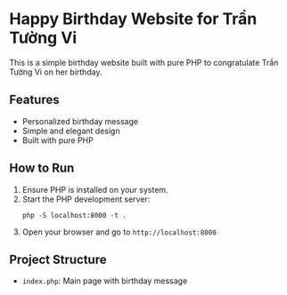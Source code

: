 # Happy Birthday Website for Trần Tường Vi

This is a simple birthday website built with pure PHP to congratulate Trần Tường Vi on her birthday.

## Features

- Personalized birthday message
- Simple and elegant design
- Built with pure PHP

## How to Run

1. Ensure PHP is installed on your system.
2. Start the PHP development server:
   ```
   php -S localhost:8000 -t .
   ```
3. Open your browser and go to `http://localhost:8000`

## Project Structure

- `index.php`: Main page with birthday message
